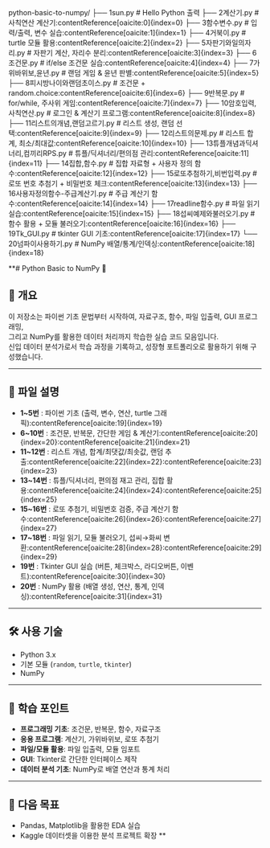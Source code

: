 python-basic-to-numpy/
 ├── 1sun.py                         # Hello Python 출력
 ├── 2계산기.py                      # 사칙연산 계산기:contentReference[oaicite:0]{index=0}
 ├── 3함수변수.py                    # 입력/출력, 변수 실습:contentReference[oaicite:1]{index=1}
 ├── 4거북이.py                      # turtle 모듈 활용:contentReference[oaicite:2]{index=2}
 ├── 5자판기와일의자리.py             # 자판기 계산, 자리수 분리:contentReference[oaicite:3]{index=3}
 ├── 6조건문.py                      # if/else 조건문 실습:contentReference[oaicite:4]{index=4}
 ├── 7가위바위보,윤년.py              # 랜덤 게임 & 윤년 판별:contentReference[oaicite:5]{index=5}
 ├── 8피시방나이와랜덤초이스.py         # 조건문 + random.choice:contentReference[oaicite:6]{index=6}
 ├── 9반복문.py                      # for/while, 주사위 게임:contentReference[oaicite:7]{index=7}
 ├── 10암호입력,사칙연산.py           # 로그인 & 계산기 프로그램:contentReference[oaicite:8]{index=8}
 ├── 11리스트의개념,랜덤고르기.py       # 리스트 생성, 랜덤 선택:contentReference[oaicite:9]{index=9}
 ├── 12리스트의문제.py                 # 리스트 합계, 최소/최대값:contentReference[oaicite:10]{index=10}
 ├── 13튜플개념과딕셔너리,컴끼리RPS.py  # 튜플/딕셔너리/편의점 관리:contentReference[oaicite:11]{index=11}
 ├── 14집합,함수.py                   # 집합 자료형 + 사용자 정의 함수:contentReference[oaicite:12]{index=12}
 ├── 15로또추첨하기,비번입력.py        # 로또 번호 추첨기 + 비밀번호 체크:contentReference[oaicite:13]{index=13}
 ├── 16사용자정의함수-주급계산기.py    # 주급 계산기 함수:contentReference[oaicite:14]{index=14}
 ├── 17readline함수.py                # 파일 읽기 실습:contentReference[oaicite:15]{index=15}
 ├── 18섭씨예제와불러오기.py           # 함수 활용 + 모듈 불러오기:contentReference[oaicite:16]{index=16}
 ├── 19Tk_GUI.py                      # tkinter GUI 기초:contentReference[oaicite:17]{index=17}
 └── 20넘파이사용하기.py               # NumPy 배열/통계/인덱싱:contentReference[oaicite:18]{index=18}


**# Python Basic to NumPy 🐍

## 📌 개요
이 저장소는 파이썬 기초 문법부터 시작하여, 자료구조, 함수, 파일 입출력, GUI 프로그래밍,  
그리고 NumPy를 활용한 데이터 처리까지 학습한 실습 코드 모음입니다.  
신입 데이터 분석가로서 학습 과정을 기록하고, 성장형 포트폴리오로 활용하기 위해 구성했습니다.

---

## 📂 파일 설명
- **1~5번** : 파이썬 기초 (출력, 변수, 연산, turtle 그래픽):contentReference[oaicite:19]{index=19}
- **6~10번** : 조건문, 반복문, 간단한 게임 & 계산기:contentReference[oaicite:20]{index=20}:contentReference[oaicite:21]{index=21}
- **11~12번** : 리스트 개념, 합계/최댓값/최솟값, 랜덤 추출:contentReference[oaicite:22]{index=22}:contentReference[oaicite:23]{index=23}
- **13~14번** : 튜플/딕셔너리, 편의점 재고 관리, 집합 활용:contentReference[oaicite:24]{index=24}:contentReference[oaicite:25]{index=25}
- **15~16번** : 로또 추첨기, 비밀번호 검증, 주급 계산기 함수:contentReference[oaicite:26]{index=26}:contentReference[oaicite:27]{index=27}
- **17~18번** : 파일 읽기, 모듈 불러오기, 섭씨→화씨 변환:contentReference[oaicite:28]{index=28}:contentReference[oaicite:29]{index=29}
- **19번** : Tkinter GUI 실습 (버튼, 체크박스, 라디오버튼, 이벤트):contentReference[oaicite:30]{index=30}
- **20번** : NumPy 활용 (배열 생성, 연산, 통계, 인덱싱):contentReference[oaicite:31]{index=31}

---

## 🛠 사용 기술
- Python 3.x
- 기본 모듈 (`random`, `turtle`, `tkinter`)
- NumPy

---

## 🎯 학습 포인트
- **프로그래밍 기초**: 조건문, 반복문, 함수, 자료구조
- **응용 프로그램**: 계산기, 가위바위보, 로또 추첨기
- **파일/모듈 활용**: 파일 입출력, 모듈 임포트
- **GUI**: Tkinter로 간단한 인터페이스 제작
- **데이터 분석 기초**: NumPy로 배열 연산과 통계 처리

---

## 🚀 다음 목표
- Pandas, Matplotlib을 활용한 EDA 실습
- Kaggle 데이터셋을 이용한 분석 프로젝트 확장
**
